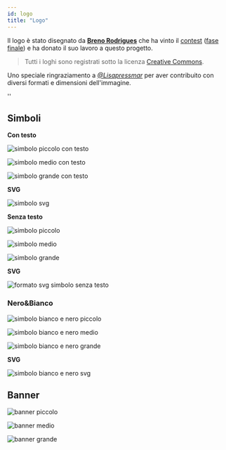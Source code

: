```yaml
---
id: logo
title: "Logo"
---
```


Il logo è stato disegnato da **[Breno Rodrigues](https://github.com/rodriguesbreno)** che ha vinto il [contest](https://github.com/verdaccio/verdaccio/issues/237) ([fase finale](https://github.com/verdaccio/verdaccio/issues/328)) e ha donato il suo lavoro a questo progetto.

> Tutti i loghi sono registrati sotto la licenza [Creative Commons](https://github.com/verdaccio/verdaccio/blob/master/LICENSE-docs).

Uno speciale ringraziamento a *[@Lisapressmar](https://github.com/Lisapressmar)* per aver contribuito con diversi formati e dimensioni dell'immagine.

<div id="codefund">''</div>

## Simboli

**Con testo**

![simbolo piccolo con testo](assets/logo/symbol/png/logo-small-header-bottom.png)

![simbolo medio con testo](assets/logo/symbol/png/logo-small-header-bottom@2x.png)

![simbolo grande con testo](assets/logo/symbol/png/logo-small-header-bottom@3x.png)

**SVG**

![simbolo svg](assets/logo/symbol/svg/logo-small-header-bottom.svg)

**Senza testo**

![simbolo piccolo](assets/logo/symbol/png/verdaccio-tiny.png)

![simbolo medio](assets/logo/symbol/png/verdaccio-tiny@2x.png)

![simbolo grande](assets/logo/symbol/png/verdaccio-tiny@3x.png)

**SVG**

![formato svg simbolo senza testo](assets/logo/symbol/svg/verdaccio-tiny.svg)

### Nero&Bianco

![simbolo bianco e nero piccolo](assets/logo/symbol/png/verdaccio-blackwhite.png)

![simbolo bianco e nero medio](assets/logo/symbol/png/verdaccio-blackwhite@2x.png)

![simbolo bianco e nero grande](assets/logo/symbol/png/verdaccio-blackwhite@3x.png)

**SVG**

![simbolo bianco e nero svg](assets/logo/symbol/svg/verdaccio-blackwhite.svg)

## Banner

![banner piccolo](assets/logo/banner/png/verdaccio-banner.png)

![banner medio](assets/logo/banner/png/verdaccio-banner@2x.png)

![banner grande](assets/logo/banner/png/verdaccio-banner@3x.png)